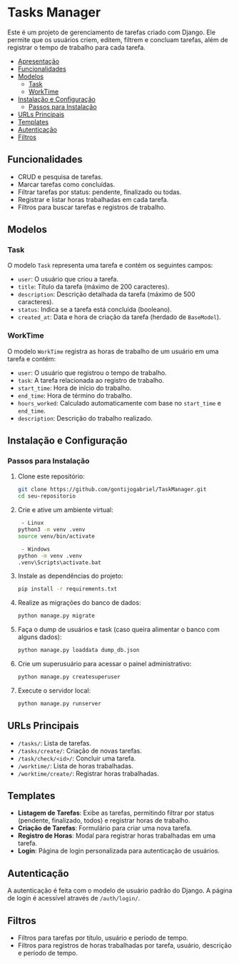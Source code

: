# Tasks Manager

Este é um projeto de gerenciamento de tarefas criado com Django. Ele permite que os usuários criem, editem, filtrem e concluam tarefas, além de registrar o tempo de trabalho para cada tarefa.

- [Apresentação](https://youtu.be/RM3TcrYj96g)
- [Funcionalidades](#funcionalidades)
- [Modelos](#modelos)
  - [Task](#task)
  - [WorkTime](#worktime)
- [Instalação e Configuração](#instalação-e-configuração)
  - [Passos para Instalação](#passos-para-instalação)
- [URLs Principais](#urls-principais)
- [Templates](#templates)
- [Autenticação](#autenticação)
- [Filtros](#filtros)

## Funcionalidades

- CRUD e pesquisa de tarefas.
- Marcar tarefas como concluídas.
- Filtrar tarefas por status: pendente, finalizado ou todas.
- Registrar e listar horas trabalhadas em cada tarefa.
- Filtros para buscar tarefas e registros de trabalho.

## Modelos

### Task

O modelo `Task` representa uma tarefa e contém os seguintes campos:

- `user`: O usuário que criou a tarefa.
- `title`: Título da tarefa (máximo de 200 caracteres).
- `description`: Descrição detalhada da tarefa (máximo de 500 caracteres).
- `status`: Indica se a tarefa está concluída (booleano).
- `created_at`: Data e hora de criação da tarefa (herdado de `BaseModel`).

### WorkTime

O modelo `WorkTime` registra as horas de trabalho de um usuário em uma tarefa e contém:

- `user`: O usuário que registrou o tempo de trabalho.
- `task`: A tarefa relacionada ao registro de trabalho.
- `start_time`: Hora de início do trabalho.
- `end_time`: Hora de término do trabalho.
- `hours_worked`: Calculado automaticamente com base no `start_time` e `end_time`.
- `description`: Descrição do trabalho realizado.

## Instalação e Configuração

### Passos para Instalação
1. Clone este repositório:

   ```bash
   git clone https://github.com/gontijogabriel/TaskManager.git
   cd seu-repositorio
   ```

2. Crie e ative um ambiente virtual:

   ```bash
    - Linux
   python3 -m venv .venv
   source venv/bin/activate
   
    - Windows
   python -m venv .venv
   .venv\Scripts\activate.bat
   ```

3. Instale as dependências do projeto:

   ```bash
   pip install -r requirements.txt
   ```

4. Realize as migrações do banco de dados:

   ```bash
   python manage.py migrate
   ```

5. Faça o dump de usuários e task (caso queira alimentar o banco com alguns dados):

   ```bash
   python manage.py loaddata dump_db.json
   ```

6. Crie um superusuário para acessar o painel administrativo:

   ```bash
   python manage.py createsuperuser
   ```

7. Execute o servidor local:

   ```bash
   python manage.py runserver
   ```

## URLs Principais
- `/tasks/`: Lista de tarefas.
- `/tasks/create/`: Criação de novas tarefas.
- `/task/check/<id>/`: Concluir uma tarefa.
- `/worktime/`: Lista de horas trabalhadas.
- `/worktime/create/`: Registrar horas trabalhadas.

## Templates

- **Listagem de Tarefas**: Exibe as tarefas, permitindo filtrar por status (pendente, finalizado, todos) e registrar horas de trabalho.
- **Criação de Tarefas**: Formulário para criar uma nova tarefa.
- **Registro de Horas**: Modal para registrar horas trabalhadas em uma tarefa.
- **Login**: Página de login personalizada para autenticação de usuários.

## Autenticação

A autenticação é feita com o modelo de usuário padrão do Django. A página de login é acessível através de `/auth/login/`.

## Filtros

- Filtros para tarefas por título, usuário e período de tempo.
- Filtros para registros de horas trabalhadas por tarefa, usuário, descrição e período de tempo.